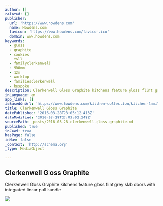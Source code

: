 ```yaml
---
author: []
related: []
publisher:
  url: 'https://www.howdens.com'
  name: Howdens.com
  favicon: 'https://www.howdens.com/favicon.ico'
  domain: www.howdens.com
keywords:
  - gloss
  - graphite
  - cookies
  - tall
  - familyclerkenwell
  - 900mm
  - 12m
  - worktop
  - familiesclerkenwell
  - bespoke
description: Clerkenwell Gloss Graphite kitchens feature gloss flint grey slab doors with integrated linear pull handle.
inLanguage: en
app_links: []
isBasedOnUrl: 'https://www.howdens.com/kitchen-collection/kitchen-families/clerkenwell-gloss/clerkenwell-gloss-graphite/'
title: Clerkenwell Gloss Graphite
datePublished: '2016-03-28T23:05:12.413Z'
dateModified: '2016-03-28T23:03:02.248Z'
sourcePath: _posts/2016-03-28-clerkenwell-gloss-graphite.md
published: true
inFeed: true
hasPage: false
inNav: false
_context: 'http://schema.org'
_type: MediaObject

---
```

<article style=""><h1>Clerkenwell Gloss Graphite</h1><p>Clerkenwell Gloss Graphite kitchens feature gloss flint grey slab doors with integrated linear pull handle.</p><img src="https://www.howdens.com/content/image/3615-7997-3.jpg" /></article>